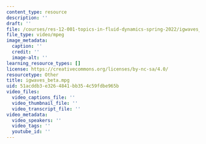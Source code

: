 ```yaml
---
content_type: resource
description: ''
draft: ''
file: /courses/res-12-001-topics-in-fluid-dynamics-spring-2022/igwaves_beta.mpg
file_type: video/mpeg
image_metadata:
  caption: ''
  credit: ''
  image-alt: ''
learning_resource_types: []
license: https://creativecommons.org/licenses/by-nc-sa/4.0/
resourcetype: Other
title: igwaves_beta.mpg
uid: 51acddb3-e326-4841-bb35-4c59fdbe965b
video_files:
  video_captions_file: ''
  video_thumbnail_file: ''
  video_transcript_file: ''
video_metadata:
  video_speakers: ''
  video_tags: ''
  youtube_id: ''
---
```


